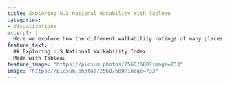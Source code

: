 ```yaml
---
title: Exploring U.S National Wakability With Tableau
categories:
- Visualizations
excerpt: |
  Here we explore how the different walkability ratings of many places in the U.S with some visuals
feature_text: |
  ## Exploring U.S National Walkability Index
  Made with Tableau
feature_image: "https://picsum.photos/2560/600?image=733"
image: "https://picsum.photos/2560/600?image=733"
---
```


<style>
  .tableau-center {
    display: flex;
    justify-content: center;
    align-items: center;
    width: 1200px;
    height: 1000px;
  }

  .tableau-container {
    width: 1200px;
    height: 1000px;
  }
</style>

<div class="tableau-center">
  <div class="tableau-container">
    <script type="module" src="https://public.tableau.com/javascripts/api/tableau.embedding.3.latest.js"></script>
    <tableau-viz id="tableauViz" src="https://public.tableau.com/views/WalkabilityAndNumberOfCars_16831713836970/ExploringWalkabilityIndexIntheU_S?:language=en-US&:display_count=n&:origin=viz_share_link"  toolbar="bottom" hide-tabs></tableau-viz>
  </div>
</div>
